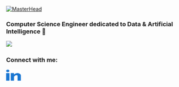 [![MasterHead](https://www.machinelearning.ws/img/in_the_race_of_excelence.jpg)](https://www.juanastudillo.cl)
<h3 align="Left">Computer Science Engineer dedicated to Data & Artificial Intelligence 🐍</h3>
<a href="https://www.credential.net/5ba5eea6-7c40-467f-979e-42cbe703a0ec" target="blank">
  <img src='https://api.accredible.com/v1/frontend/credential_website_embed_image/badge/59438880' />
</a>
<h3 align="left">Connect with me:</h3>
<p align="left">
<a href="https://linkedin.com/in/juanastudillo" target="blank"><img align="center" src="https://raw.githubusercontent.com/juanastudillo/juanastudillo/main/assets/images/other_images/linked-in-alt.svg" alt="juanastudillo" height="30" width="40" /></a>
</p>
